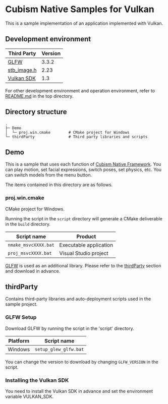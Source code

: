 # Cubism Native Samples for Vulkan

This is a sample implementation of an application implemented with Vulkan.


## Development environment

| Third Party | Version |
| --- | --- |
| [GLFW] | 3.3.2 |
| [stb_image.h] | 2.23 |
| [Vulkan SDK] |1.3|

For other development environment and operation environment, refer to [README.md](/README.md) in the top directory.


## Directory structure

```
.
├─ Demo
│  └─ proj.win.cmake        # CMake project for Windows
└─ thirdParty               # Third party libraries and scripts
```


## Demo

This is a sample that uses each function of [Cubism Native Framework].
You can play motion, set facial expressions, switch poses, set physics, etc.
You can switch models from the menu button.

[Cubism Native Framework]: https://github.com/Live2D/CubismNativeFramework

The items contained in this directory are as follows.

### proj.win.cmake

CMake project for Windows.

Running the script in the `script` directory will generate a CMake deliverable in the `build` directory.

| Script name | Product |
| --- | --- |
| `nmake_msvcXXXX.bat` | Executable application |
| `proj_msvcXXXX.bat` | Visual Studio project |

[GLFW] is used as an additional library.
Please refer to the [thirdParty](README.md#thirdParty) section and download in advance.

## thirdParty

Contains third-party libraries and auto-deployment scripts used in the sample project.

### GLFW Setup

Download GLFW by running the script in the 'script' directory.

| Platform | Script name |
| --- | --- |
| Windows | `setup_glew_glfw.bat` |

You can change the version to download by changing `GLFW_VERSION` in the script.

[GLFW]: https://github.com/glfw/glfw
[stb_image.h]: https://github.com/nothings/stb/blob/master/stb_image.h

### Installing the Vulkan SDK

You need to install the Vulkan SDK in advance and set the environment variable VULKAN_SDK.

[Vulkan SDK]: https://www.lunarg.com/vulkan-sdk/
